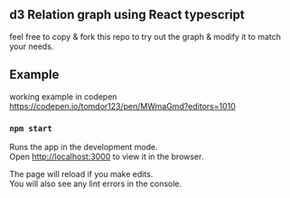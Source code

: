 ## d3 Relation graph using React typescript

feel free to copy & fork this repo to try out the graph & modify it to match your needs.

## Example

working example in codepen 
https://codepen.io/tomdor123/pen/MWmaGmd?editors=1010

### `npm start`

Runs the app in the development mode.\
Open [http://localhost:3000](http://localhost:3000) to view it in the browser.

The page will reload if you make edits.\
You will also see any lint errors in the console.